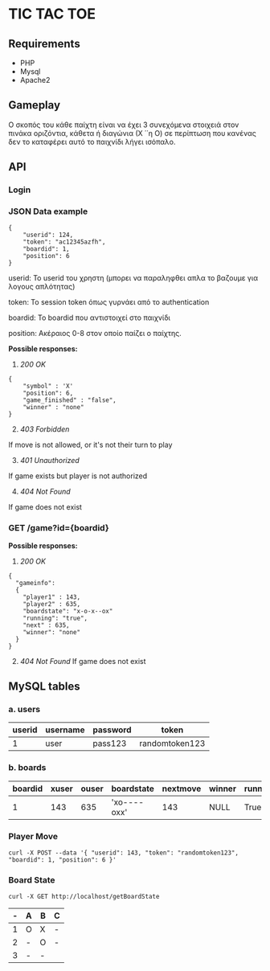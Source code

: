 # TIC TAC TOE

## Requirements

* PHP
* Mysql
* Apache2

## Gameplay

Ο σκοπός του κάθε παίχτη είναι να έχει 3 συνεχόμενα στοιχειά στον πινάκα οριζόντια, κάθετα ή διαγώνια (Χ ΄΄η Ο) σε περίπτωση που κανένας δεν το καταφέρει αυτό το παιχνίδι λήγει ισόπαλο.

## API

### Login

### JSON Data example

```
{
    "userid": 124,
    "token": "ac12345azfh",    
    "boardid": 1,
    "position": 6
}
```

userid: Το userid του χρηστη (μπορει να παραληφθει απλα το βαζουμε για λογους απλότητας)

token: Το session token όπως γυρνάει από το authentication

boardid: Το boardid που αντιστοιχεί στο παιχνίδι

position: Ακέραιος 0-8 στον οποίο παίζει ο παίχτης.

 **Possible responses:**
1. *200 OK*

```
{
    "symbol" : 'X'
    "position": 6,
    "game_finished" : "false",
    "winner" : "none"
}
```
2. *403 Forbidden*

If move is not allowed, or it's not their turn to play

3. *401 Unauthorized*

If game exists but player is not authorized

4. *404 Not Found*

If game does not exist

### GET /game?id={boardid}

**Possible responses:**
1. *200 OK*

```
{
  "gameinfo":
  {
    "player1" : 143,
    "player2" : 635,
    "boardstate": "x-o-x--ox"
    "running": "true",
    "next" : 635,
    "winner": "none"
  }
}
```
2. *404 Not Found*
If game does not exist

## MySQL tables

### a. users

|userid | username | password | token 		 |
|---    |---       |---       |---    		 |
|1      |user	   |pass123   |randomtoken123|

### b. boards
|boardid| xuser | ouser | boardstate | nextmove | winner | running |
|---	|---	|---	|---	     |---	    |---	 |---	   |
|1		|143	|635	|'xo----oxx' | 143 		| NULL   | True    |



### Player Move

```
curl -X POST --data '{ "userid": 143, "token": "randomtoken123", "boardid": 1, "position": 6 }'
```

### Board State

```
curl -X GET http://localhost/getBoardState
```

|-|A     |B     |C     |
|-|------|------|------|
|1|O     |X     | -    |
|2| -    |O     | -    |
|3| -    | -    |      |
